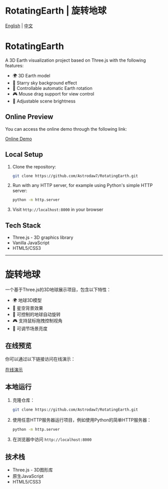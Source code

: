 # RotatingEarth | 旋转地球

[English](#english) | [中文](#chinese)

<a name="english"></a>

# RotatingEarth

A 3D Earth visualization project based on Three.js with the following features:

- 🌍 3D Earth model
- 🌠 Starry sky background effect
- 🔄 Controllable automatic Earth rotation
- 🎮 Mouse drag support for view control
- 🔆 Adjustable scene brightness

## Online Preview

You can access the online demo through the following link:

[Online Demo](https://melonal-a.github.io/RotatingEarth/)

## Local Setup

1. Clone the repository:
   ```bash
   git clone https://github.com/Astrodaw7/RotatingEarth.git
   ```

2. Run with any HTTP server, for example using Python's simple HTTP server:
   ```bash
   python -m http.server
   ```

3. Visit `http://localhost:8000` in your browser

## Tech Stack

- Three.js - 3D graphics library
- Vanilla JavaScript
- HTML5/CSS3

---

<a name="chinese"></a>

# 旋转地球

一个基于Three.js的3D地球展示项目，包含以下特性：

- 🌍 地球3D模型
- 🌠 星空背景效果
- 🔄 可控制的地球自动旋转
- 🎮 支持鼠标拖拽控制视角
- 🔆 可调节场景亮度

## 在线预览

你可以通过以下链接访问在线演示：

[在线演示](https://melonal-a.github.io/RotatingEarth/)

## 本地运行

1. 克隆仓库：
   ```bash
   git clone https://github.com/Astrodaw7/RotatingEarth.git
   ```

2. 使用任意HTTP服务器运行项目，例如使用Python的简单HTTP服务器：
   ```bash
   python -m http.server
   ```

3. 在浏览器中访问 `http://localhost:8000`

## 技术栈

- Three.js - 3D图形库
- 原生JavaScript
- HTML5/CSS3

